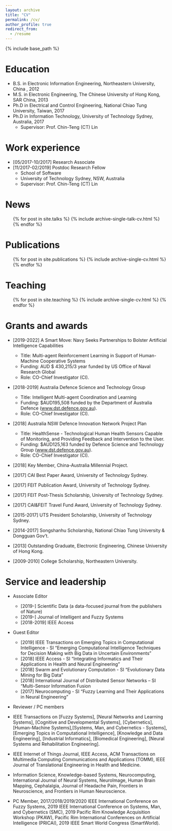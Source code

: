 ```yaml
---
layout: archive
title: "CV"
permalink: /cv/
author_profile: true
redirect_from:
  - /resume
---
```


{% include base_path %}

Education
======
* B.S. in Electronic Information Engineering, Northeastern University, China , 2012
* M.S. in Electronic Engineering, The Chinese University of Hong Kong, SAR China, 2013
* Ph.D in Electrical and Control Engineering, National Chiao Tung University, Taiwan, 2017 
* Ph.D in Information Technology, University of Technology Sydney, Australia, 2017 
  * Supervisor: Prof. Chin-Teng (CT) Lin

Work experience
======
* [05/2017-10/2017] Research Associate
* [11/2017-02/2019] Postdoc Research Fellow
  * School of Software
  * University of Technology Sydney, NSW, Australia
  * Supervisor: Prof. Chin-Teng (CT) Lin


News
======
  <ul>{% for post in site.talks %}
    {% include archive-single-talk-cv.html %}
  {% endfor %}</ul>

Publications
======
  <ul>{% for post in site.publications %}
    {% include archive-single-cv.html %}
  {% endfor %}</ul>
  
Teaching
======
  <ul>{% for post in site.teaching %}
    {% include archive-single-cv.html %}
  {% endfor %}</ul>
  
Grants and awards
======
* [2019-2022] A Smart Move: Navy Seeks Partnerships to Bolster Artificial Intelligence Capabilities
  * Title:  Multi-agent Reinforcement Learning in Support of Human-Machine Cooperative Systems
  * Funding: AUD $ 430,215/3 year funded by US Office of Naval Research Global
  * Role: CO-Chief Investigator (CI).
  
* [2018-2019] Australia Defence Science and Technology Group
  * Title: Intelligent Multi-agent Coordination and Learning
  * Funding: $AUD195,508 funded by the Department of Australia Defence (www.dst.defence.gov.au). 
  * Role: CO-Chief Investigator (CI).
  
* [2018] Australia NSW Defence Innovation Network Project Plan
  * Title: HealthSense - Technological Human Health Sensors Capable of Monitoring, and Providing Feedback and Intervention to the User.
  * Funding: $AUD125,163 funded by Defence Science and Technology Group (www.dst.defence.gov.au).
  * Role: CO-Chief Investigator (CI).
  
* [2018] Key Member, China-Australia Millennial Project.
* [2017] CAI Best Paper Award, University of Technology Sydney.
* [2017] FEIT Publication Award, University of Technology Sydney.
* [2017] FEIT Post-Thesis Scholarship, University of Technology Sydney.
* [2017] CAI&FEIT Travel Fund Award, University of Technology Sydney.
* [2015-2017] UTS President Scholarship, University of Technology Sydney.
* [2014-2017] Songshanhu Scholarship, National Chiao Tung University & Dongguan Gov’t.
* [2013] Outstanding Graduate, Electronic Engineering, Chinese University of Hong Kong.
* [2009-2010] College Scholarship, Northeastern University.
  
Service and leadership
======
* Associate Editor
  * [2019-] Scientific Data (a data-focused journal from the publishers of Nature)
  * [2019-] Journal of Intelligent and Fuzzy Systems
  * [2018-2019] IEEE Access
  
* Guest Editor
  * [2019] IEEE Transactions on Emerging Topics in Computational Intelligence - SI “Emerging Computational Intelligence Techniques for Decision Making with Big Data in Uncertain Environments”
  * [2018] IEEE Access - SI “Integrating Informatics and Their Applications in Health and Neural Engineering” 
  * [2018] Swarm and Evolutionary Computation - SI “Evolutionary Data Mining for Big Data”
  * [2018] International Journal of Distributed Sensor Networks – SI “Multi-Sensor Information Fusion
  * [2017] Neurocomputing - SI “Fuzzy Learning and Their Applications in Neural Engineering”
  
* Reviewer / PC members
 * IEEE Transactions on [Fuzzy Systems], [Neural Networks and Learning Systems], [Cognitive and Developmental Systems], [Cybernetics], [Human-Machine Systems],[Systems, Man, and Cybernetics - Systems], [Emerging Topics in Computational Intelligence], [Knowledge and Data Engineering], [Industrial Informatics], [Biomedical Engineering], [Neural Systems and Rehabilitation Engineering].
 * IEEE Internet of Things Journal, IEEE Access, ACM Transactions on Multimedia Computing Communications and Applications (TOMM), IEEE Journal of Translational Engineering in Health and Medicine.
 * Information Science, Knowledge-based Systems, Neurocomputing, International Journal of Neural Systems, NeuroImage, Human Brain Mapping, Cephalalgia, Journal of Headache Pain, Frontiers in Neuroscience, and Frontiers in Human Neuroscience.
 * PC Member, 2017/2018/2019/2020 IEEE International Conference on Fuzzy Systems, 2019 IEEE International Conference on Systems, Man, and Cybernetics (SMC), 2019 Pacific Rim Knowledge Acquisition Workshop (PKAW), Pacific Rim International Conferences on Artificial Intelligence (PRICAI), 2019 IEEE Smart World Congress (SmartWorld).
